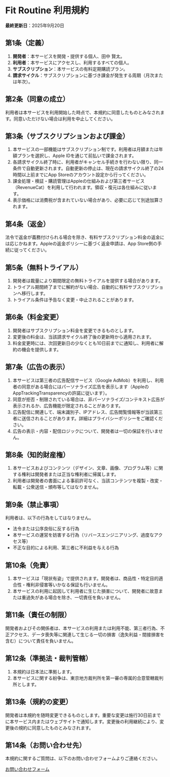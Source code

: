 # Fit Routine 利用規約

**最終更新日**：2025年9月20日

## 第1条（定義）

1. **開発者**：本サービスを開発・提供する個人、田中 賢太。
2. **利用者**：本サービスにアクセスし、利用するすべての個人。
3. **サブスクリプション**：本サービスの有料定期購読プラン。
4. **請求サイクル**：サブスクリプションに基づき課金が発生する周期（月次または年次）。

## 第2条（同意の成立）

利用者は本サービスを利用開始した時点で、本規約に同意したものとみなされます。同意いただけない場合は利用を中止してください。

## 第3条（サブスクリプションおよび課金）

1. 本サービスの一部機能はサブスクリプション制です。利用者は月額または年額プランを選択し、Apple IDを通じて前払いで課金されます。
2. 各請求サイクル終了時に、利用者がキャンセル手続きを行わない限り、同一条件で自動更新されます。自動更新の停止は、現在の請求サイクル終了の24時間以上前までにApp Storeのアカウント設定から行ってください。
3. 課金処理・検証・購読管理はAppleの仕組みおよび第三者サービス（RevenueCat）を利用して行われます。領収・復元は各仕組みに従います。
4. 表示価格には消費税が含まれていない場合があり、必要に応じて別途加算されます。

## 第4条（返金）

法令で返金が義務付けられる場合を除き、有料サブスクリプション料金の返金には応じかねます。Appleの返金ポリシーに基づく返金申請は、App Store側の手続に従ってください。

## 第5条（無料トライアル）

1. 開発者は裁量により期間限定の無料トライアルを提供する場合があります。
2. トライアル期間終了までに解約がない場合、自動的に有料サブスクリプションへ移行します。
3. トライアル条件は予告なく変更・中止されることがあります。

## 第6条（料金変更）

1. 開発者はサブスクリプション料金を変更できるものとします。
2. 変更後の料金は、当該請求サイクル終了後の更新時から適用されます。
3. 料金変更時には、次回更新日の少なくとも10日前までに通知し、利用者に解約の機会を提供します。

## 第7条（広告の表示）

1. 本サービスは第三者の広告配信サービス（Google AdMob）を利用し、利用者の同意がある場合にはパーソナライズ広告を表示します（AppleのAppTrackingTransparencyの許諾に従います）。
2. 同意が拒否・制限されている場合は、非パーソナライズ/コンテキスト広告が表示されるか、広告機能が限定されることがあります。
3. 広告配信に関連して、端末識別子、IPアドレス、広告閲覧情報等が当該第三者に送信されることがあります。詳細はプライバシーポリシーをご確認ください。
4. 広告の表示・内容・配信ロジックについて、開発者は一切の保証を行いません。

## 第8条（知的財産権）

1. 本サービスおよびコンテンツ（デザイン、文章、画像、プログラム等）に関する権利は開発者または正当な権利者に帰属します。
2. 利用者は開発者の書面による事前許可なく、当該コンテンツを複製・改変・転載・公衆送信・頒布等してはなりません。

## 第9条（禁止事項）

利用者は、以下の行為をしてはなりません。
- 法令または公序良俗に反する行為
- 本サービスの運営を妨害する行為（リバースエンジニアリング、過度なアクセス等）
- 不正な目的による利用、第三者に不利益を与える行為

## 第10条（免責）

1. 本サービスは「現状有姿」で提供されます。開発者は、商品性・特定目的適合性・権利非侵害等いかなる保証も行いません。
2. 本サービスの利用に起因して利用者に生じた損害について、開発者に故意または重過失がある場合を除き、一切責任を負いません。

## 第11条（責任の制限）

開発者およびその関係者は、本サービスの利用または利用不能、第三者行為、不正アクセス、データ喪失等に関連して生じる一切の損害（逸失利益・間接損害を含む）について責任を負いません。

## 第12条（準拠法・裁判管轄）

1. 本規約は日本法に準拠します。
2. 本サービスに関する紛争は、東京地方裁判所を第一審の専属的合意管轄裁判所とします。

## 第13条（規約の変更）

開発者は本規約を随時変更できるものとします。重要な変更は施行30日前までに本サービス内またはウェブサイトで通知します。変更後の利用継続により、変更後の規約に同意したものとみなされます。

## 第14条（お問い合わせ先）

本規約に関するご質問は、以下のお問い合わせフォームよりご連絡ください。

[お問い合わせフォーム](https://docs.google.com/forms/d/e/1FAIpQLScxm5fWDwRXDHnh1nadbTifBAKVM-Im4d0Ls6LSeI09bk6WCQ/viewform?usp=pp_url&entry.929544106=term)
